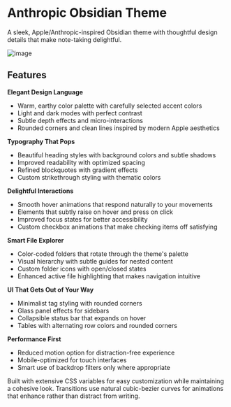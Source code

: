 # Anthropic Obsidian Theme

A sleek, Apple/Anthropic-inspired Obsidian theme with thoughtful design details that make note-taking delightful.

![image](https://github.com/user-attachments/assets/0d348976-14ca-40c6-9a2d-120b48f1ea93)


## Features

**Elegant Design Language**
- Warm, earthy color palette with carefully selected accent colors
- Light and dark modes with perfect contrast
- Subtle depth effects and micro-interactions
- Rounded corners and clean lines inspired by modern Apple aesthetics

**Typography That Pops**
- Beautiful heading styles with background colors and subtle shadows
- Improved readability with optimized spacing
- Refined blockquotes with gradient effects
- Custom strikethrough styling with thematic colors

**Delightful Interactions**
- Smooth hover animations that respond naturally to your movements
- Elements that subtly raise on hover and press on click
- Improved focus states for better accessibility
- Custom checkbox animations that make checking items off satisfying

**Smart File Explorer**
- Color-coded folders that rotate through the theme's palette
- Visual hierarchy with subtle guides for nested content
- Custom folder icons with open/closed states
- Enhanced active file highlighting that makes navigation intuitive

**UI That Gets Out of Your Way**
- Minimalist tag styling with rounded corners
- Glass panel effects for sidebars
- Collapsible status bar that expands on hover
- Tables with alternating row colors and rounded corners

**Performance First**
- Reduced motion option for distraction-free experience
- Mobile-optimized for touch interfaces
- Smart use of backdrop filters only where appropriate

Built with extensive CSS variables for easy customization while maintaining a cohesive look. Transitions use natural cubic-bezier curves for animations that enhance rather than distract from writing.
